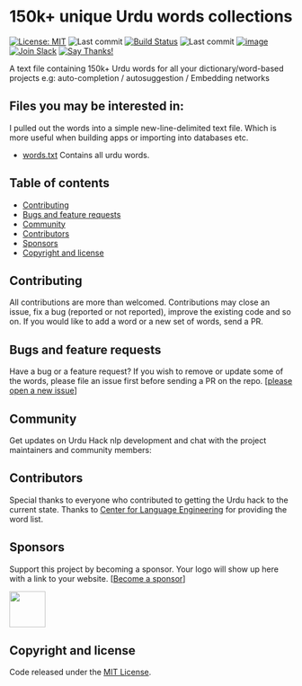 # 150k+ unique Urdu words collections 

[![License: MIT](https://img.shields.io/badge/license-MIT-blue.svg)](https://github.com/urduhack/urdu-words/blob/master/LICENSE)
![Last commit](https://img.shields.io/github/last-commit/urduhack/urdu-words.svg)
[![Build Status](https://travis-ci.org/urduhack/urdu-words.svg?branch=master)](https://travis-ci.org/urduhack/urdu-words)
![Last commit](https://img.shields.io/github/last-commit/urduhack/urdu-words.svg)
[![image](https://img.shields.io/github/contributors/urduhack/urdu-words.svg)](https://github.com/urduhack/urdu-words/graphs/contributors)
[![Join Slack](https://img.shields.io/badge/join-us%20on%20slack-gray.svg?longCache=true&logo=slack&colorB=red)](https://join.slack.com/t/urduhack/shared_invite/enQtNDE5NDg4NzU2Mzg4LTk3ZDNlYzBhOWM5MGY0ZGE0ZmNmNzU2ZTViYjAwMTg3NTBmZGU4OTM0M2E0MzQ0NDI1MDIyYzVkYTVmZTkyZjg)
[![Say Thanks!](https://img.shields.io/badge/Say%20Thanks-!-1EAEDB.svg)](https://saythanks.io/to/akkefa)


A text file containing 150k+ Urdu words for all your dictionary/word-based projects e.g: auto-completion / autosuggestion / Embedding networks

## Files you may be interested in:

I pulled out the words into a simple new-line-delimited text file.
Which is more useful when building apps or importing into databases etc.

-  [words.txt](words.txt) Contains all urdu words.

## Table of contents

- [Contributing](#contributing)
- [Bugs and feature requests](#bugs-and-feature-requests)
- [Community](#community)
- [Contributors](#contributors)
- [Sponsors](#sponsors)
- [Copyright and license](#copyright-and-license)


## Contributing

All contributions are more than welcomed. Contributions may close an issue, fix a bug (reported or not reported), improve the existing code and so on.
If you would like to add a  word or a new set of words, send a PR.


## Bugs and feature requests

Have a bug or a feature request? If you wish to remove or update some of the words, please file an issue first before sending a PR on the repo. [[please open a new issue](https://github.com/urduhack/urdu-words/issues/new)]


## Community

Get updates on Urdu Hack nlp development and chat with the project maintainers and community members:


## Contributors

Special thanks to everyone who contributed to getting the Urdu hack to the current state.
Thanks to <a href="http://cle.org.pk/software/ling_resources/wordlist.htm">Center for Language Engineering</a> for providing the word list.

## Sponsors

Support this project by becoming a sponsor. Your logo will show up here with a link to your website. [[Become a sponsor]()]

<a href="https://arbisoft.com" target="_blank"><img height="64" src="https://arbisoft.com/static/media/uploads/arbisoft.png"></a>

## Copyright and license

Code released under the [MIT License](ttps://github.com/urduhack/urdu-words/blob/master/LICENSE).